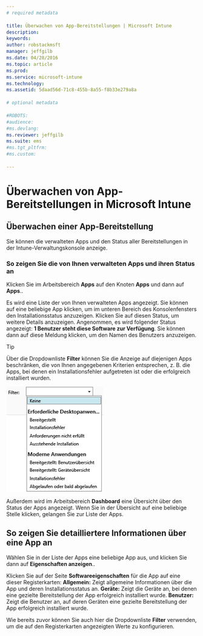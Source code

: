 ```yaml
---
# required metadata

title: Überwachen von App-Bereitstellungen | Microsoft Intune
description:
keywords:
author: robstackmsft
manager: jeffgilb
ms.date: 04/28/2016
ms.topic: article
ms.prod:
ms.service: microsoft-intune
ms.technology:
ms.assetid: 5daad56d-71c8-455b-8a55-f8b33e279a8a

# optional metadata

#ROBOTS:
#audience:
#ms.devlang:
ms.reviewer: jeffgilb
ms.suite: ems
#ms.tgt_pltfrm:
#ms.custom:

---
```



# Überwachen von App-Bereitstellungen in Microsoft Intune

## Überwachen einer App-Bereitstellung
Sie können die verwalteten Apps und den Status aller Bereitstellungen in der Intune-Verwaltungskonsole anzeige.

### So zeigen Sie die von Ihnen verwalteten Apps und ihren Status an
Klicken Sie im Arbeitsbereich **Apps** auf den Knoten **Apps** und dann auf **Apps**..

Es wird eine Liste der von Ihnen verwalteten Apps angezeigt. Sie können auf eine beliebige App klicken, um im unteren Bereich des Konsolenfensters den Installationsstatus anzuzeigen. Klicken Sie auf diesen Status, um weitere Details anzuzeigen. Angenommen, es wird folgender Status angezeigt: **1 Benutzer steht diese Software zur Verfügung**. Sie können dann auf diese Meldung klicken, um den Namen des Benutzers anzuzeigen.

> [!TIP]
> Über die Dropdownliste **Filter** können Sie die Anzeige auf diejenigen Apps beschränken, die von Ihnen angegebenen Kriterien entsprechen, z. B. die Apps, bei denen ein Installationsfehler aufgetreten ist oder die erfolgreich installiert wurden.
> 
> ![Beispiel für App-Filter](./media/app-filters.png)

Außerdem wird im Arbeitsbereich **Dashboard** eine Übersicht über den Status der Apps angezeigt. Wenn Sie in der Übersicht auf eine beliebige Stelle klicken, gelangen Sie zur Liste der Apps.

## So zeigen Sie detailliertere Informationen über eine App an
Wählen Sie in der Liste der Apps eine beliebige App aus, und klicken Sie dann auf **Eigenschaften anzeigen**..

Klicken Sie auf der Seite **Softwareeigenschaften** für die App auf eine dieser Registerkarten: **Allgemein:** Zeigt allgemeine Informationen über die App und deren Installationsstatus an. **Geräte:** Zeigt die Geräte an, bei denen eine gezielte Bereitstellung der App erfolgreich installiert wurde. **Benutzer:** Zeigt die Benutzer an, auf deren Geräten eine gezielte Bereitstellung der App erfolgreich installiert wurde.

Wie bereits zuvor können Sie auch hier die Dropdownliste **Filter** verwenden, um die auf den Registerkarten angezeigten Werte zu konfigurieren.





<!--HONumber=May16_HO1-->


